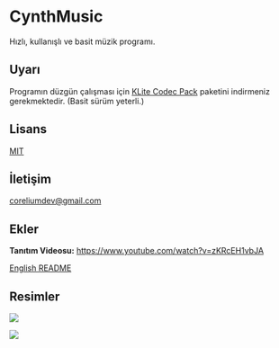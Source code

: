 # CynthMusic
Hızlı, kullanışlı ve basit müzik programı.

## Uyarı
Programın düzgün çalışması için [KLite Codec Pack](https://codecguide.com/download_kl.htm) paketini indirmeniz gerekmektedir. (Basit sürüm yeterli.)

## Lisans

[MIT](https://opensource.org/licenses/MIT)

## İletişim

coreliumdev@gmail.com

## Ekler

**Tanıtım Videosu:** https://www.youtube.com/watch?v=zKRcEH1vbJA

[English README](/README.md)

## Resimler

![](https://i.hizliresim.com/qvo6z9w.png)

![](https://i.hizliresim.com/iixey1o.png)
